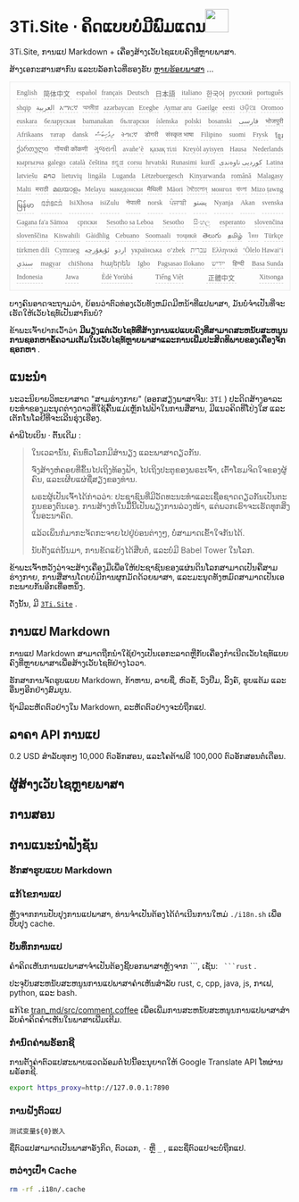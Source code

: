 <h1 style="justify-content:space-between">3Ti.Site ⋅ ຄິດແບບບໍ່ມີພົມແດນ<img src="//i-01.eu.org/3Ti/logo.svg" style="user-select:none;margin-top:-1px;width:42px"></h1>

3Ti.Site, ການແປ Markdown + ເຄື່ອງສ້າງເວັບໄຊແບບຄົງທີ່ຫຼາຍພາສາ.

ສ້າງເອກະສານສາກົນ ແລະບລັອກໄວທີ່ຮອງຮັບ [ຫຼາຍຮ້ອຍພາສາ](https://github.com/i18n-site/node/blob/main/lang/src/index.js) ...

<pre class="langli" style="display:flex;flex-wrap:wrap;background:transparent;border:1px solid #eee;font-size:12px;box-shadow:0 0 3px inset #eee;padding:12px 5px 4px 12px;justify-content:space-between;"><style>pre.langli i{font-weight:300;font-family:s;margin-right:7px;margin-bottom:8px;font-style:normal;color:#666;border-bottom:1px dashed #ccc;}</style><i>English</i><i> 简体中文 </i><i>español</i><i>français</i><i>Deutsch</i><i> 日本語 </i><i>italiano</i><i>한국어</i><i>русский</i><i>português</i><i>shqip</i><i>‫العربية‬</i><i>አማርኛ</i><i>অসমীয়া</i><i>azərbaycan</i><i>Eʋegbe</i><i>Aymar aru</i><i>Gaeilge</i><i>eesti</i><i>ଓଡ଼ିଆ</i><i>Oromoo</i><i>euskara</i><i>беларуская</i><i>bamanakan</i><i>български</i><i>íslenska</i><i>polski</i><i>bosanski</i><i>‫فارسی‬</i><i>भोजपुरी</i><i>Afrikaans</i><i>татар</i><i>dansk</i><i>‫ދިވެހިބަސް‬</i><i>ትግርኛ</i><i>डोगरी</i><i>संस्कृत भाषा</i><i>Filipino</i><i>suomi</i><i>Frysk</i><i>ខ្មែរ</i><i>ქართული</i><i>गोंयची कोंकणी</i><i>ગુજરાતી</i><i>avañe’ẽ</i><i>қазақ тілі</i><i>Kreyòl ayisyen</i><i>Hausa</i><i>Nederlands</i><i>кыргызча</i><i>galego</i><i>català</i><i>čeština</i><i>ಕನ್ನಡ</i><i>corsu</i><i>hrvatski</i><i>Runasimi</i><i>kurdî</i><i>‫کوردیی ناوەندی‬</i><i>Latina</i><i>latviešu</i><i>ລາວ</i><i>lietuvių</i><i>lingála</i><i>Luganda</i><i>Lëtzebuergesch</i><i>Kinyarwanda</i><i>română</i><i>Malagasy</i><i>Malti</i><i>मराठी</i><i>മലയാളം</i><i>Melayu</i><i>македонски</i><i>मैथिली</i><i>Māori</i><i>মৈতৈলোন্</i><i>монгол</i><i>বাংলা</i><i>Mizo ṭawng</i><i>မြန်မာ</i><i>𞄀𞄄𞄰𞄩𞄍𞄜𞄰</i><i>IsiXhosa</i><i>isiZulu</i><i>नेपाली</i><i>norsk</i><i>ਪੰਜਾਬੀ</i><i>‫پښتو‬</i><i>Nyanja</i><i>Akan</i><i>svenska</i><i>Gagana fa'a Sāmoa</i><i>српски</i><i>Sesotho sa Leboa</i><i>Sesotho</i><i>සිංහල</i><i>esperanto</i><i>slovenčina</i><i>slovenščina</i><i>Kiswahili</i><i>Gàidhlig</i><i>Cebuano</i><i>Soomaali</i><i>тоҷикӣ</i><i>తెలుగు</i><i>தமிழ்</i><i>ไทย</i><i>Türkçe</i><i>türkmen dili</i><i>Cymraeg</i><i>‫ئۇيغۇرچە‬</i><i>‫اردو‬</i><i>українська</i><i>o‘zbek</i><i>‫עברית‬</i><i>Ελληνικά</i><i>ʻŌlelo Hawaiʻi</i><i>‫سنڌي‬</i><i>magyar</i><i>chiShona</i><i>հայերեն</i><i>Igbo</i><i>Pagsasao Ilokano</i><i>‫ייִדיש‬</i><i>हिन्दी</i><i>Basa Sunda</i><i>Indonesia</i><i>Jawa</i><i>Èdè Yorùbá</i><i>Tiếng Việt</i><i> 正體中文 </i><i>Xitsonga</i></pre>

ບາງຄົນອາດຈະຖາມວ່າ, ຍ້ອນວ່າຕົວທ່ອງເວັບທັງຫມົດມີຫນ້າທີ່ແປພາສາ, ມັນບໍ່ຈໍາເປັນທີ່ຈະເຮັດໃຫ້ເວັບໄຊທ໌ເປັນສາກົນບໍ?

ຂ້າພະເຈົ້າຢາກເວົ້າວ່າ **ມີພຽງແຕ່ເວັບໄຊທ໌ທີ່ສ້າງການແປແບບຄົງທີ່ສາມາດສະຫນັບສະຫນູນການຊອກຫາຂໍ້ຄວາມເຕັມໃນເວັບໄຊທ໌ຫຼາຍພາສາແລະການເພີ່ມປະສິດທິພາບຂອງເຄື່ອງຈັກຊອກຫາ** .

## ແນະນຳ

ນະວະນິຍາຍວິທະຍາສາດ &quot;ສາມຮ່າງກາຍ&quot; (ອອກສຽງພາສາຈີນ: `3Tǐ` ) ປະດິດສ້າງອາລະຍະທໍາຂອງມະນຸດຕ່າງດາວທີ່ໃຊ້ຄື້ນແມ່ເຫຼັກໄຟຟ້າໃນການສື່ສານ, ມີແນວຄິດທີ່ໂປ່ງໃສ ແລະເຕັກໂນໂລຢີທີ່ຈະເລີນຮຸ່ງເຮືອງ.

ຄຳພີໄບເບິນ · ຕົ້ນເດີມ :

> ໃນເວລານັ້ນ, ຄົນທົ່ວໂລກມີສຳນຽງ ແລະພາສາດຽວກັນ.
>
> ຈົ່ງ​ສ້າງ​ຫໍຄອຍ​ທີ່​ຂຶ້ນ​ໄປ​ເຖິງ​ທ້ອງຟ້າ, ໄປ​ເຖິງ​ປະຕູ​ຂອງ​ພຣະ​ເຈົ້າ, ເຕົ້າ​ໂຮມ​ຈິດ​ໃຈ​ຂອງ​ຜູ້​ຄົນ, ແລະ​ເຜີຍ​ແຜ່​ຊື່​ສຽງ​ຂອງ​ທ່ານ.
>
> ພຣະ​ຜູ້​ເປັນ​ເຈົ້າ​ໄດ້​ກ່າວ​ວ່າ: ປະ​ຊາ​ຊົນ​ທີ່​ມີ​ວັດ​ທະ​ນະ​ທໍາ​ແລະ​ເຊື້ອ​ຊາດ​ດຽວ​ກັນ​ເປັນ​ຕະ​ກູນ​ຂອງ​ຕົນ​ເອງ. ການ​ສ້າງ​ຫໍ​ໃນ​ມື້​ນີ້​ເປັນ​ພຽງ​ການ​ລ່ວງ​ໜ້າ, ແຕ່​ພວກ​ເຮົາ​ຈະ​ເຮັດ​ທຸກ​ສິ່ງ​ໃນ​ອະ​ນາ​ຄົດ.
>
> ແລ້ວ​ເພິ່ນ​ກໍ​ມາ​ກະຈັດ​ກະຈາຍ​ໄປ​ຢູ່​ບ່ອນ​ຕ່າງໆ, ບໍ່​ສາມາດ​ເຂົ້າ​ໃຈ​ກັນ​ໄດ້.
>
> ນັບຕັ້ງແຕ່ນັ້ນມາ, ການຂັດແຍ້ງໄດ້ສືບຕໍ່, ແລະບໍ່ມີ Babel Tower ໃນໂລກ.

ຂ້າ​ພະ​ເຈົ້າ​ຫວັງ​ວ່າ​ຈະ​ສ້າງ​ເຄື່ອງ​ມື​ເພື່ອ​ໃຫ້​ປະ​ຊາ​ຊົນ​ຂອງ​ແຜ່ນ​ດິນ​ໂລກ​ສາ​ມາດ​ເປັນ​ຄື​ສາມ​ຮ່າງ​ກາຍ, ການ​ສື່​ສານ​ໂດຍ​ບໍ່​ມີ​ການ​ຜູກ​ມັດ​ດ້ວຍ​ພາ​ສາ, ແລະ​ມະ​ນຸດ​ທັງ​ຫມົດ​ສາ​ມາດ​ເປັນ​ເອ​ກະ​ພາບ​ກັນ​ອີກ​ເທື່ອ​ຫນຶ່ງ.

ດັ່ງນັ້ນ, ມີ [`3Ti.Site`](//3Ti.Site) .

## ການແປ Markdown

ການແປ Markdown ສາມາດຖືກນໍາໃຊ້ຢ່າງເປັນເອກະລາດຫຼືກັບເຄື່ອງກໍາເນີດເວັບໄຊທ໌ແບບຄົງທີ່ຫຼາຍພາສາເພື່ອສ້າງເວັບໄຊທ໌ຢ່າງໄວວາ.

ຮັກສາການຈັດຮູບແບບ Markdown, ກ້າຫານ, ລາຍຊື່, ຫົວຂໍ້, ວົງຢືມ, ລິ້ງຄ໌, ຮູບແຕ້ມ ແລະອື່ນໆອີກຢ່າງສົມບູນ.

ຖ້າມີລະຫັດຕົວຢ່າງໃນ Markdown, ລະຫັດຕົວຢ່າງຈະບໍ່ຖືກແປ.

## ລາຄາ API ການແປ

0.2 USD ສໍາລັບທຸກໆ 10,000 ຕົວອັກສອນ, ແລະໂຄຕ້າຟຣີ 100,000 ຕົວອັກສອນຕໍ່ເດືອນ.

## ຜູ້ສ້າງເວັບໄຊຫຼາຍພາສາ

## ການສອນ

## ການແນະນຳຟັງຊັນ

### ຮັກສາຮູບແບບ Markdown

### ແກ້ໄຂການແປ

ຫຼັງ​ຈາກ​ການ​ປັບ​ປຸງ​ການ​ແປ​ພາ​ສາ​, ທ່ານ​ຈໍາ​ເປັນ​ຕ້ອງ​ໄດ້​ດໍາ​ເນີນ​ການ​ໃຫມ່ `./i18n.sh` ເພື່ອ​ປັບ​ປຸງ cache​.

### ບັນທຶກການແປ

ຄໍາ​ຄິດ​ເຫັນ​ການ​ແປ​ພາ​ສາ​ຈໍາ​ເປັນ​ຕ້ອງ​ຊີ້​ບອກ​ພາ​ສາ​ຫຼັງ​ຈາກ \```, ເຊັ່ນ​: ` ```rust` .

ປະຈຸບັນສະຫນັບສະຫນູນການແປພາສາຄໍາເຫັນສໍາລັບ rust, c, cpp, java, js, ກາເຟ, python, ແລະ bash.

ແກ້ໄຂ [tran_md/src/comment.coffee](https://github.com/i18n-site/node/blob/main/tran_md/src/comment.coffee) ເພື່ອເພີ່ມການສະຫນັບສະຫນູນການແປພາສາສໍາລັບຄໍາຄິດຄໍາເຫັນໃນພາສາເພີ່ມເຕີມ.

### ກຳນົດຄ່າພຣັອກຊີ

ການຕັ້ງຄ່າຕົວແປສະພາບແວດລ້ອມຕໍ່ໄປນີ້ອະນຸຍາດໃຫ້ Google Translate API ໂທຜ່ານພຣັອກຊີ.

```bash
export https_proxy=http://127.0.0.1:7890
```

### ການຝັງຕົວແປ

```
测试变量${0}嵌入
```

ຊື່ຕົວແປສາມາດເປັນພາສາອັງກິດ, ຕົວເລກ, `-` ຫຼື `_` , ແລະຊື່ຕົວແປຈະບໍ່ຖືກແປ.

### ຫວ່າງເປົ່າ Cache

```bash
rm -rf .i18n/.cache
```
